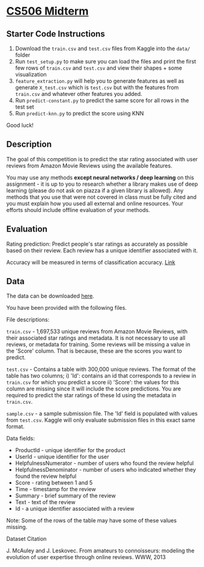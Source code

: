 # [CS506 Midterm](https://www.kaggle.com/competitions/cs506-midterm/)

## Starter Code Instructions

1. Download the `train.csv` and `test.csv` files from Kaggle into the `data/` folder
2. Run `test_setup.py` to make sure you can load the files and print the first few rows of `train.csv` and `test.csv` and view their shapes + some visualization
2. `feature_extraction.py` will help you to generate features as well as generate `X_test.csv` which is `test.csv` but with the features from `train.csv` and whatever other features you added.
3. Run `predict-constant.py` to predict the same score for all rows in the test set
5. Run `predict-knn.py` to predict the score using KNN

Good luck!

## Description
The goal of this competition is to predict the star rating associated with user reviews from Amazon Movie Reviews using the available features.

You may use any methods **except neural networks / deep learning** on this assignment - it is up to you to research whether a library makes use of deep learning (please do not ask on piazza if a given library is allowed). Any methods that you use that were not covered in class must be fully cited and you must explain how you used all external and online resources. Your efforts should include offline evaluation of your methods.

## Evaluation
Rating prediction: Predict people's star ratings as accurately as possible based on their review. Each review has a unique identifier associated with it.

Accuracy will be measured in terms of classification accuracy. [Link](https://scikit-learn.org/stable/modules/generated/sklearn.metrics.accuracy_score.html)

## Data
The data can be downloaded [here](https://www.kaggle.com/competitions/cs506-midterm/data).

You have been provided with the following files.

File descriptions:

`train.csv` - 1,697,533 unique reviews from Amazon Movie Reviews, with their associated star ratings and metadata. It is not necessary to use all reviews, or metadata for training. Some reviews will be missing a value in the 'Score' column. That is because, these are the scores you want to predict.

`test.csv` - Contains a table with 300,000 unique reviews. The format of the table has two columns; i) 'Id': contains an id that corresponds to a review in `train.csv` for which you predict a score ii) 'Score': the values for this column are missing since it will include the score predictions. You are required to predict the star ratings of these Id using the metadata in `train.csv`.

`sample.csv` - a sample submission file. The 'Id' field is populated with values from `test.csv`. Kaggle will only evaluate submission files in this exact same format.

Data fields:

* ProductId - unique identifier for the product
* UserId - unique identifier for the user
* HelpfulnessNumerator - number of users who found the review helpful
* HelpfulnessDenominator - number of users who indicated whether they found the review helpful
* Score - rating between 1 and 5
* Time - timestamp for the review
* Summary - brief summary of the review
* Text - text of the review
* Id - a unique identifier associated with a review

Note: Some of the rows of the table may have some of these values missing.

Dataset Citation

J. McAuley and J. Leskovec. From amateurs to connoisseurs: modeling the evolution of user expertise through online reviews. WWW, 2013